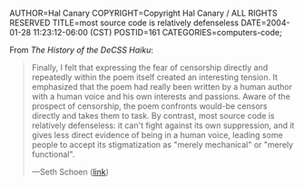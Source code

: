 AUTHOR=Hal Canary
COPYRIGHT=Copyright Hal Canary / ALL RIGHTS RESERVED
TITLE=most source code is relatively defenseless
DATE=2004-01-28 11:23:12-06:00 (CST)
POSTID=161
CATEGORIES=computers-code;

From _The History of the DeCSS Haiku_:

> Finally, I felt that expressing the fear of censorship directly and repeatedly within the poem itself created an interesting tension. It emphasized that the poem had really been written by a human author with a human voice and his own interests and passions. Aware of the prospect of censorship, the poem confronts would-be censors directly and takes them to task. By contrast, most source code is relatively defenseless: it can't fight against its own suppression, and it gives less direct evidence of being in a human voice, leading some people to accept its stigmatization as "merely mechanical" or "merely functional".
> 
> —Seth Schoen ([link](http://www.loyalty.org/~schoen/haiku.html))

